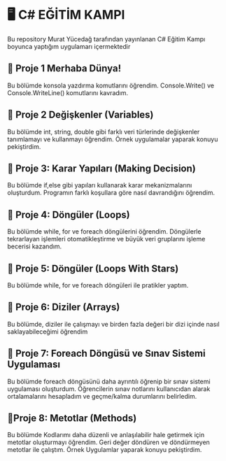 # 🖥️ C# EĞİTİM KAMPI

Bu repository Murat Yücedağ tarafından yayınlanan C# Eğitim Kampı boyunca yaptığım uygulamarı içermektedir

## 🔗 Proje 1 Merhaba Dünya!
Bu bölümde konsola yazdırma komutlarını öğrendim. Console.Write() ve Console.WriteLine() komutlarını kavradım.

## 🔗 Proje 2 Değişkenler (Variables)
Bu bölümde int, string, double gibi farklı veri türlerinde değişkenler tanımlamayı ve kullanmayı öğrendim. Örnek uygulamalar yaparak konuyu pekiştirdim.

## 🔗 Proje 3: Karar Yapıları (Making Decision)
Bu bölümde if,else gibi yapıları kullanarak karar mekanizmalarını oluşturdum. Programın farklı koşullara göre nasıl davrandığını öğrendim.

## 🔗 Proje 4: Döngüler (Loops)
Bu bölümde while, for ve foreach döngülerini öğrendim. Döngülerle tekrarlayan işlemleri otomatikleştirme ve büyük veri gruplarını işleme becerisi kazandım.

## 🔗 Proje 5: Döngüler (Loops With Stars)
Bu bölümde while, for ve foreach döngüleri ile pratikler yaptım.

## 🔗 Proje 6: Diziler (Arrays)
Bu bölümde, diziler ile çalışmayı ve birden fazla değeri bir dizi içinde nasıl saklayabileceğimi öğrendim

## 🔗 Proje 7: Foreach Döngüsü ve Sınav Sistemi Uygulaması
Bu bölümde foreach döngüsünü daha ayrıntılı öğrenip bir sınav sistemi uygulaması oluşturdum. Öğrencilerin sınav notlarını kullanıcıdan alarak ortalamalarını hesapladım ve geçme/kalma durumlarını belirledim.

## 🔗Proje 8: Metotlar (Methods)
Bu bölümde Kodlarımı daha düzenli ve anlaşılabilir hale getirmek için metotlar oluşturmayı öğrendim. Geri değer döndüren ve döndürmeyen metotlar ile çalıştım. Örnek Uygulamlar yaparak konuyu pekiştirdim.

